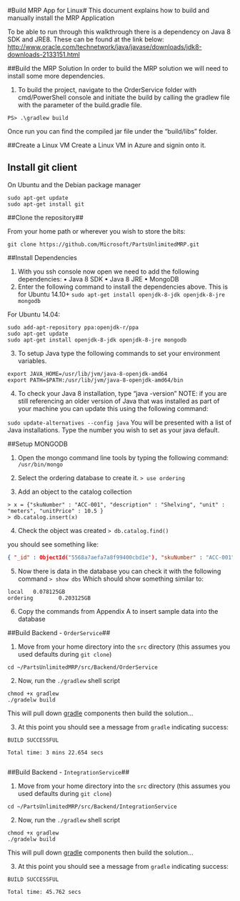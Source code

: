 #Build MRP App for Linux#
This document explains how to build and manually install the MRP Application

To be able to run through this walkthrough there is a dependency on Java 8 SDK and JRE8. These can be found at the link below:
http://www.oracle.com/technetwork/java/javase/downloads/jdk8-downloads-2133151.html

##Build the MRP Solution 
In order to build the MRP solution we will need to install some more dependencies. 
1.  To build the project, navigate to the OrderService folder with cmd/PowerShell console and initiate the build by calling the gradlew file with the parameter of the build.gradle file.

`PS> .\gradlew build`

Once run you can find the compiled jar file under the “build/libs” folder.

##Create a Linux VM 
Create a Linux VM in Azure and signin onto it.

## Install git client ##

On Ubuntu and the Debian package manager

```
sudo apt-get update
sudo apt-get install git
```

##Clone the repository##

From your home path or wherever you wish to store the bits:
```
git clone https://github.com/Microsoft/PartsUnlimitedMRP.git
```

##Install Dependencies
1.  With you ssh console now open we need to add the following dependencies:
• Java 8 SDK
• Java 8 JRE
• MongoDB
2.  Enter the following command to install the dependencies above. This is for Ubuntu 14.10+
`sudo apt-get install openjdk-8-jdk openjdk-8-jre mongodb`

For Ubuntu 14.04:
```
sudo add-apt-repository ppa:openjdk-r/ppa
sudo apt-get update
sudo apt-get install openjdk-8-jdk openjdk-8-jre mongodb
```


3.  To setup Java type the following commands to set your environment variables.
```
export JAVA_HOME=/usr/lib/jvm/java-8-openjdk-amd64
export PATH=$PATH:/usr/lib/jvm/java-8-openjdk-amd64/bin
```
4.  To check your Java 8 installation, type “java -version”
NOTE: if you are still referencing an older version of Java that was installed as part of your machine you can update this using the following command:

`sudo update-alternatives --config java`
You will be presented with a list of Java installations. Type the number you wish to set as your java default.

##Setup MONGODB
1.  Open the mongo command line tools by typing the following command:
`/usr/bin/mongo`

2.  Select the ordering database to create it.
`> use ordering`

3. Add an object to the catalog collection
```
> x = {"skuNumber" : "ACC-001", "description" : "Shelving", "unit" : "meters", "unitPrice" : 10.5 }
> db.catalog.insert(x)
```
4.  Check the object was created 
`> db.catalog.find()`

you should see something like:
```json
{ "_id" : ObjectId("5568a7aefa7a8f99400cbd1e"), "skuNumber" : "ACC-001", "description" : "Shelving", "unit" : "meters", "unitPrice" : 10.5 }

```

5. Now there is data in the database you can check it with the following command 
`> show dbs`
Which should show something similar to:
```
local   0.078125GB
ordering        0.203125GB
```

6.  Copy the commands from Appendix A to insert sample data into the database 


##Build Backend - `OrderService`##

1. Move from your home directory into the `src` directory (this assumes you used defaults during `git clone`) 
```
cd ~/PartsUnlimitedMRP/src/Backend/OrderService
```
2. Now, run the `./gradlew` shell script

```
chmod +x gradlew
./gradelw build

```
This will pull down [gradle](http://gradle.org/) components then build the solution...

3. At this point you should see a message from `gradle` indicating success:

```
BUILD SUCCESSFUL

Total time: 3 mins 22.654 secs


```

##Build Backend - `IntegrationService`##

1. Move from your home directory into the `src` directory (this assumes you used defaults during `git clone`) 
```
cd ~/PartsUnlimitedMRP/src/Backend/IntegrationService
```
2. Now, run the `./gradlew` shell script

```
chmod +x gradlew
./gradelw build

```
This will pull down [gradle](http://gradle.org/) components then build the solution...

3. At this point you should see a message from `gradle` indicating success:

```
BUILD SUCCESSFUL

Total time: 45.762 secs


```

